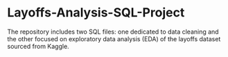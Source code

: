 # Layoffs-Analysis-SQL-Project
The repository includes two SQL files: one dedicated to data cleaning and the other focused on exploratory data analysis (EDA) of the layoffs dataset sourced from Kaggle.
